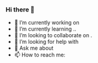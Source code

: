 ### Hi there 👋
- 🔭 I’m currently working on  
- 🌱 I’m currently learning ..
- 👯 I’m looking to collaborate on . 
- 🤔 I’m looking for help with  
- 💬 Ask me about   
- 📫 How to reach me: 
